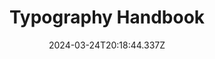 ---
title: Typography Handbook
url: https://typographyhandbook.com
date: "2024-03-24T20:18:44.337Z"
collection:
  - Typography
type: Collections
---